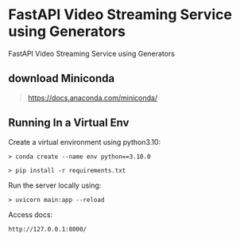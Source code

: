 # FastAPI Video Streaming Service using Generators
FastAPI Video Streaming Service using Generators


## download Miniconda
> https://docs.anaconda.com/miniconda/

## Running In a Virtual Env

Create a virtual environment using python3.10:
```
> conda create --name env python==3.10.0
```

```
> pip install -r requirements.txt
```

Run the server locally using:

```
> uvicorn main:app --reload
```

Access docs:
```sh
http://127.0.0.1:8000/
